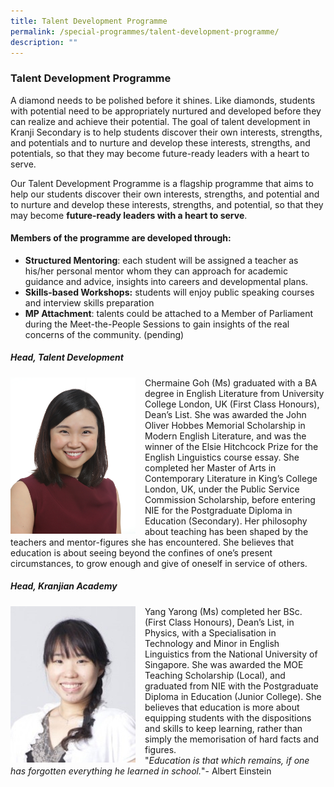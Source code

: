 ```yaml
---
title: Talent Development Programme
permalink: /special-programmes/talent-development-programme/
description: ""
---
```

### Talent Development Programme

A diamond needs to be polished before it shines. Like diamonds, students with potential need to be appropriately nurtured and developed before they can realize and achieve their potential. The goal of talent development in Kranji Secondary is to help students discover their own interests, strengths, and potentials and to nurture and develop these interests, strengths, and potentials, so that they may become future-ready leaders with a heart to serve.  

Our Talent Development Programme is a flagship programme that aims to help our students discover their own interests, strengths, and potential and to nurture and develop these interests, strengths, and potential, so that they may become **future-ready leaders with a heart to serve**.

#### **Members of the programme are developed through:**

*   **Structured Mentoring**: each student will be assigned a teacher as his/her personal mentor whom they can approach for academic guidance and advice, insights into careers and developmental plans.
*   **Skills-based Workshops:** students will enjoy public speaking courses and interview skills preparation
*   **MP Attachment**: talents could be attached to a Member of Parliament during the Meet-the-People Sessions to gain insights of the real concerns of the community. (pending)

##### **Head, Talent Development**

<img src="/images/tdp1.png" style="width:200px;height:250px;margin-right:15px;" align = "left"> Chermaine Goh (Ms) graduated with a BA degree in English Literature from University College London, UK (First Class Honours), Dean’s List. She was awarded the John Oliver Hobbes Memorial Scholarship in Modern English Literature, and was the winner of the Elsie Hitchcock Prize for the English Linguistics course essay. She completed her Master of Arts in Contemporary Literature in King’s College London, UK, under the Public Service Commission Scholarship, before entering NIE for the Postgraduate Diploma in Education (Secondary). Her philosophy about teaching has been shaped by the teachers and mentor-figures she has encountered. She believes that education is about seeing beyond the confines of one’s present circumstances, to grow enough and give of oneself in service of others.

##### **Head, Kranjian Academy**

<img src="/images/tdp2.png" style="width:200px;height:250px;margin-right:15px;" align = "left"> Yang Yarong (Ms) completed her BSc. (First Class Honours), Dean’s List, in Physics, with a Specialisation in Technology and Minor in English Linguistics from the National University of Singapore. She was awarded the MOE Teaching Scholarship (Local), and graduated from NIE with the Postgraduate Diploma in Education (Junior College). She believes that education is more about equipping students with the dispositions and skills to keep learning, rather than simply the memorisation of hard facts and figures.  
"_Education is that which remains, if one has forgotten everything he learned in school._"- Albert Einstein